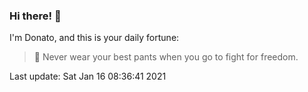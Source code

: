### Hi there! 👋 

I'm Donato, and this is your daily fortune:

> 🥠 Never wear your best pants when you go to fight for freedom.

Last update: Sat Jan 16 08:36:41 2021